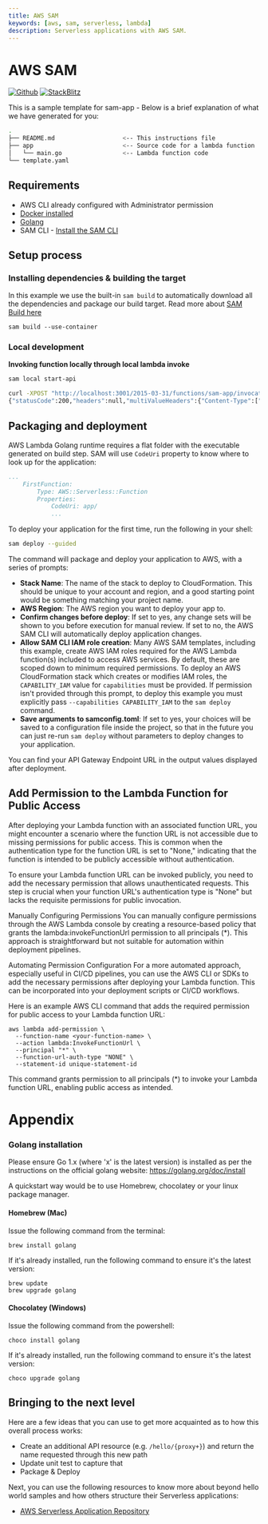 ```yaml
---
title: AWS SAM
keywords: [aws, sam, serverless, lambda]
description: Serverless applications with AWS SAM.
---
```


# AWS SAM

[![Github](https://img.shields.io/static/v1?label=&message=Github&color=2ea44f&style=for-the-badge&logo=github)](https://github.com/khulnasoft/recipes/tree/master/aws-sam) [![StackBlitz](https://img.shields.io/static/v1?label=&message=StackBlitz&color=2ea44f&style=for-the-badge&logo=StackBlitz)](https://stackblitz.com/github/khulnasoft/recipes/tree/master/aws-sam)

This is a sample template for sam-app - Below is a brief explanation of what we have generated for you:

```bash
.
├── README.md                   <-- This instructions file
├── app                         <-- Source code for a lambda function
│   └── main.go                 <-- Lambda function code
└── template.yaml
```

## Requirements

* AWS CLI already configured with Administrator permission
* [Docker installed](https://www.docker.com/community-edition)
* [Golang](https://golang.org)
* SAM CLI - [Install the SAM CLI](https://docs.aws.amazon.com/serverless-application-model/latest/developerguide/serverless-sam-cli-install.html)

## Setup process

### Installing dependencies & building the target

In this example we use the built-in `sam build` to automatically download all the dependencies and package our build target.
Read more about [SAM Build here](https://docs.aws.amazon.com/serverless-application-model/latest/developerguide/sam-cli-command-reference-sam-build.html)

```shell
sam build --use-container
```

### Local development

**Invoking function locally through local lambda invoke**

```bash
sam local start-api

curl -XPOST "http://localhost:3001/2015-03-31/functions/sam-app/invocations"
{"statusCode":200,"headers":null,"multiValueHeaders":{"Content-Type":["application/json"]},"body":"{\"message\":\"Hello World\"}"}%
```




## Packaging and deployment

AWS Lambda Golang runtime requires a flat folder with the executable generated on build step. SAM will use `CodeUri` property to know where to look up for the application:

```yaml
...
    FirstFunction:
        Type: AWS::Serverless::Function
        Properties:
            CodeUri: app/
            ...
```

To deploy your application for the first time, run the following in your shell:

```bash
sam deploy --guided
```

The command will package and deploy your application to AWS, with a series of prompts:

* **Stack Name**: The name of the stack to deploy to CloudFormation. This should be unique to your account and region, and a good starting point would be something matching your project name.
* **AWS Region**: The AWS region you want to deploy your app to.
* **Confirm changes before deploy**: If set to yes, any change sets will be shown to you before execution for manual review. If set to no, the AWS SAM CLI will automatically deploy application changes.
* **Allow SAM CLI IAM role creation**: Many AWS SAM templates, including this example, create AWS IAM roles required for the AWS Lambda function(s) included to access AWS services. By default, these are scoped down to minimum required permissions. To deploy an AWS CloudFormation stack which creates or modifies IAM roles, the `CAPABILITY_IAM` value for `capabilities` must be provided. If permission isn't provided through this prompt, to deploy this example you must explicitly pass `--capabilities CAPABILITY_IAM` to the `sam deploy` command.
* **Save arguments to samconfig.toml**: If set to yes, your choices will be saved to a configuration file inside the project, so that in the future you can just re-run `sam deploy` without parameters to deploy changes to your application.

You can find your API Gateway Endpoint URL in the output values displayed after deployment.


## Add Permission to the Lambda Function for Public Access

After deploying your Lambda function with an associated function URL, you might encounter a scenario where the function URL is not accessible due to missing permissions for public access. This is common when the authentication type for the function URL is set to "None," indicating that the function is intended to be publicly accessible without authentication.

To ensure your Lambda function URL can be invoked publicly, you need to add the necessary permission that allows unauthenticated requests. This step is crucial when your function URL's authentication type is "None" but lacks the requisite permissions for public invocation.

Manually Configuring Permissions
You can manually configure permissions through the AWS Lambda console by creating a resource-based policy that grants the lambda:invokeFunctionUrl permission to all principals (*). This approach is straightforward but not suitable for automation within deployment pipelines.

Automating Permission Configuration
For a more automated approach, especially useful in CI/CD pipelines, you can use the AWS CLI or SDKs to add the necessary permissions after deploying your Lambda function. This can be incorporated into your deployment scripts or CI/CD workflows.

Here is an example AWS CLI command that adds the required permission for public access to your Lambda function URL:

```shell
aws lambda add-permission \
  --function-name <your-function-name> \
  --action lambda:InvokeFunctionUrl \
  --principal "*" \
  --function-url-auth-type "NONE" \
  --statement-id unique-statement-id
```

This command grants permission to all principals (*) to invoke your Lambda function URL, enabling public access as intended.

# Appendix

### Golang installation

Please ensure Go 1.x (where 'x' is the latest version) is installed as per the instructions on the official golang website: https://golang.org/doc/install

A quickstart way would be to use Homebrew, chocolatey or your linux package manager.

#### Homebrew (Mac)

Issue the following command from the terminal:

```shell
brew install golang
```

If it's already installed, run the following command to ensure it's the latest version:

```shell
brew update
brew upgrade golang
```

#### Chocolatey (Windows)

Issue the following command from the powershell:

```shell
choco install golang
```

If it's already installed, run the following command to ensure it's the latest version:

```shell
choco upgrade golang
```

## Bringing to the next level

Here are a few ideas that you can use to get more acquainted as to how this overall process works:

* Create an additional API resource (e.g. `/hello/{proxy+}`) and return the name requested through this new path
* Update unit test to capture that
* Package & Deploy

Next, you can use the following resources to know more about beyond hello world samples and how others structure their Serverless applications:

* [AWS Serverless Application Repository](https://aws.amazon.com/serverless/serverlessrepo/)
